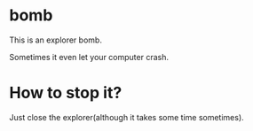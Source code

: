 # bomb

This is an explorer bomb.

Sometimes it even let your computer crash.

# How to stop it?

Just close the explorer(although it takes some time sometimes).
